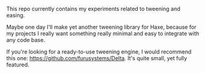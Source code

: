 This repo currently contains my experiments related to tweening and easing.

Maybe one day I'll make yet another tweening library for Haxe,
because for my projects I really want something really minimal
and easy to integrate with any code base.

If you're looking for a ready-to-use tweening engine, I would recommend this one: https://github.com/furusystems/Delta.
It's quite small, yet fully featured.
